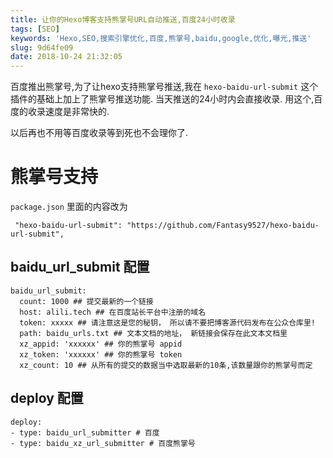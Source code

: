 ```yaml
---
title: 让你的Hexo博客支持熊掌号URL自动推送,百度24小时收录
tags: [SEO]
keywords: 'Hexo,SEO,搜索引擎优化,百度,熊掌号,baidu,google,优化,曝光,推送'
slug: 9d64fe09
date: 2018-10-24 21:32:05
---
```


百度推出熊掌号,为了让hexo支持熊掌号推送,我在 `hexo-baidu-url-submit` 这个插件的基础上加上了熊掌号推送功能.
当天推送的24小时内会直接收录. 用这个,百度的收录速度是非常快的.

以后再也不用等百度收录等到死也不会理你了.

# 熊掌号支持

`package.json` 里面的内容改为

```
 "hexo-baidu-url-submit": "https://github.com/Fantasy9527/hexo-baidu-url-submit",
```

## baidu_url_submit 配置
```
baidu_url_submit:
  count: 1000 ## 提交最新的一个链接
  host: alili.tech ## 在百度站长平台中注册的域名
  token: xxxxx ## 请注意这是您的秘钥， 所以请不要把博客源代码发布在公众仓库里!
  path: baidu_urls.txt ## 文本文档的地址， 新链接会保存在此文本文档里
  xz_appid: 'xxxxxx' ## 你的熊掌号 appid
  xz_token: 'xxxxxx' ## 你的熊掌号 token
  xz_count: 10 ## 从所有的提交的数据当中选取最新的10条,该数量跟你的熊掌号而定
```

## deploy 配置
```
deploy:
- type: baidu_url_submitter # 百度
- type: baidu_xz_url_submitter # 百度熊掌号
```
